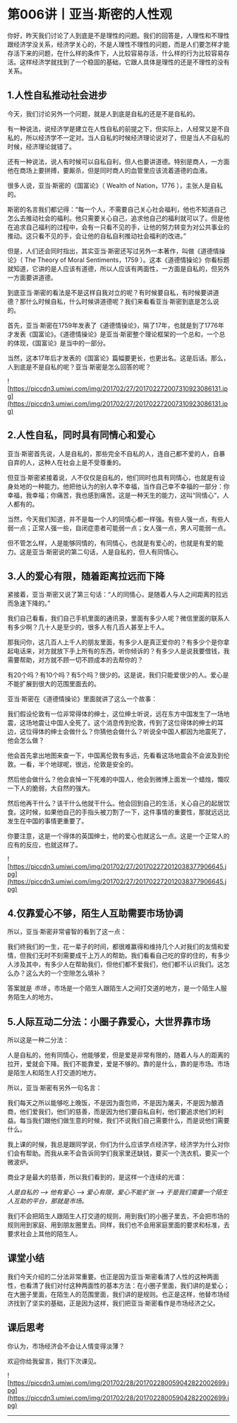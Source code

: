 # 第006讲丨亚当·斯密的人性观

你好，昨天我们讨论了人到底是不是理性的问题。我们的回答是，人理性和不理性跟经济学没关系，经济学关心的，不是人理性不理性的问题，而是人们要怎样才能存活下来的问题，在什么样的条件下，人比较容易存活，什么样的行为比较容易存活。这样经济学就找到了一个稳固的基础，它跟人具体是理性的还是不理性的没有关系。

## 1.人性自私推动社会进步

今天，我们讨论另外一个问题，就是人到底是自私的还是不是自私的。

有一种说法，说经济学是建立在人性自私的前提之下，但实际上，人经常又是不自私的，所以经济学不一定对。当人自私的时候经济理论说对了，但是当人不自私的时候，经济理论就错了。

还有一种说法，说人有时候可以自私自利，但人也要讲道德。特别是商人，一方面他在商场上要拼搏，要厮杀，但是同时商人的血管里应该流着道德的血液。

很多人说，亚当·斯密的《国富论》（ Wealth of Nation，1776 ），主张人是自私的。

斯密的名言我们都记得：“每一个人，不需要自己关心社会福利，他也不知道自己怎么去推动社会的福利。他只需要关心自己，追求他自己的福利就可以了。但是他在追求自己福利的过程中，会有一只看不见的手，让他的努力转变为对公共事业的推动。这只看不见的手，会让他的自私自利推动社会福利的改进。”

但是，人们还会同时指出，其实亚当·斯密还写过另外一本著作，叫做《道德情操论》（ The Theory of Moral Sentiments，1759 ）。这本《道德情操论》你看标题就知道，它讲的是人应该有道德，所以人应该有两面性，一方面是自私的，但另外一方面要讲道德。

到底亚当·斯密的看法是不是这样自我对立的呢？有时候要自私，有时候要讲道德？那什么时候自私，什么时候讲道德呢？我们来看看亚当·斯密到底是怎么说的。

首先，亚当·斯密在1759年发表了《道德情操论》，隔了17年，也就是到了1776年才发表《国富论》。《道德情操论》是亚当·斯密整个理论框架的一个总和，一个总的体现，《国富论》是当中的一部分。

当然，这本17年后才发表的《国富论》篇幅要更长，也更出名。这是后话。那么，人到底是不是自私的呢？亚当·斯密是怎么回答的呢？

![https://piccdn3.umiwi.com/img/201702/27/201702272007310923086131.jpg](https://piccdn3.umiwi.com/img/201702/27/201702272007310923086131.jpg)

## 2.人性自私，同时具有同情心和爱心

亚当·斯密首先说，人是自私的，那些完全不自私的人，连自己都不爱的人，自暴自弃的人，这种人在社会上是不受尊重的。

但亚当·斯密紧接着说，人不仅仅是自私的，他们同时也具有同情心，也就是有设身处地的一种能力。他把他认为的别人幸不幸福，当作自己幸不幸福的一部分：你幸福，我幸福；你痛苦，我也感到痛苦。这是一种天生的能力，这叫“同情心”，人人都有的。

当然，今天我们知道，并不是每一个人的同情心都一样强。有些人强一点，有些人弱一点；正常人强一些，自闭症患者可能弱一点；女人强一点，男人可能弱一点。

但不管怎么样，人是能够同情的，有同情心，也就是有爱心的，也就是有爱的能力。这是亚当·斯密说的第二句话，人是自私的，但人有同情心。    

## 3.人的爱心有限，随着距离拉远而下降

紧接着，亚当·斯密又说了第三句话：“人的同情心，是随着人与人之间距离的拉远而急速下降的。”

我们自己看看，我们自己手机里面的通讯录，里面有多少人呢？微信里面的联系人有多少啊？几十人是至少的，很多人有几百人甚至上千人。

那我问你，这几百人上千人的朋友里面，有多少人是真正爱你的？有多少个是你拿起电话来，对方就放下手上所有的东西，听你倾诉的？有多少人是说我要借钱，我需要帮助，对方就不顾一切不顾成本的去帮你的？

有20个吗？有10个吗？有5个吗？很少的。这是说，我们只能爱很少的人。爱心是不能扩展到很大的范围里面去的。

亚当·斯密在《道德情操论》里面就讲了这么一个故事：

我们假设伦敦有一位非常得体的绅士，这位绅士听说，远在东方中国发生了一场地震，这场地震让中国人全死了。这个消息传到伦敦，传到了这位得体的绅士的耳边，这位得体的绅士会做什么？你猜他会做什么？听说全中国人都因为地震死了，他会怎么做？

他会首先拿出地图来查一下，中国离伦敦有多远，先看看这场地震会不会波及到伦敦。一看，半个地球呢，很远，伦敦是安全的。

然后他会做什么？他会哀悼一下死难的中国人，他会到微博上面发一个蜡烛，慨叹一下人的脆弱，大自然的强大。

然后他再干什么？该干什么他就干什么。他会回到自己的生活，关心自己的起居饮食。这时候，如果他自己的手指头被刀割了一下，这件事情的重要性，那就远远比发生在中国的事情更重要了。

你要注意，这是一个得体的英国绅士，他的爱心也就这么一点。这是一个正常人的应有的反应，也就这样了。

![https://piccdn3.umiwi.com/img/201702/27/201702272012038377906645.jpg](https://piccdn3.umiwi.com/img/201702/27/201702272012038377906645.jpg)

## 4.仅靠爱心不够，陌生人互助需要市场协调

所以，亚当·斯密非常睿智的看到了这一点：

我们终我们的一生，花一辈子的时间，都很难赢得和维持几个人对我们的友情和爱情，但我们无时不刻需要成千上万人的帮助。我们看看自己吃的穿的住的，有多少人涉及其中，有多少人在帮助我们，但他们都不爱我们，他们都不认识我们。这怎么办？这么大的一个空隙怎么填补？

答案就是 *市场* 。市场是一个陌生人跟陌生人之间打交道的地方，是一个陌生人服务陌生人的地方。

## 5.人际互动二分法：小圈子靠爱心，大世界靠市场

所以这是一种二分法：

人是自私的，他有同情心，他能够爱，但是爱是非常有限的，随着人与人的距离的拉开，爱就会下降。我们不能靠爱，爱是不够的。靠的是什么，靠的是市场。市场是陌生人和陌生人打交道的地方。

所以，亚当·斯密有另外一句名言：

我们每天之所以能够吃上晚饭，不是因为面包师，不是因为屠夫，不是因为酿酒商，他们爱我们，他们的慈善，而是因为他们要自私自利，他们要追求他们的利益。每当我们跟他们做生意的时候，我们不说我们自己需要什么，而是说他们需要什么。

我上课的时候，我总是跟同学说，你们为什么应该学点经济学，经济学为什么对你们会有帮助。而我从来不会告诉同学们我家里还缺钱，要买一个洗衣机，要买一个微波炉。

商业才是最大的慈善，所以我们看到的，是这样一个连续的光谱：

 *人是自私的 —> 他有爱心 —> 爱心有限，爱心不能扩张 —> 于是我们需要一个陌生人互助的平台，那就是市场。*

我们不会把陌生人跟陌生人打交道的规则，用到我们的小圈子里去，不会把市场的规则用到家庭、用到朋友圈里去。同样，我们也不会用家庭里面的要求和标准，去要求社会上其他的陌生人。

## 课堂小结

我们今天介绍的二分法非常重要。也正是因为亚当·斯密看清了人性的这种两面性，也看清了我们对付这种两面性的基本方法：在小圈子里面，我们讲的是爱心；在大圈子里面，在陌生人的范围里面，我们讲的是规则。也正是这样，他替市场经济找到了坚实的基础，正是因为这样，我们把亚当·斯密看作是市场经济之父。

## 课后思考

你认为，市场经济会不会让人情变得淡薄？

欢迎你给我留言，我们下次课见。

![https://piccdn3.umiwi.com/img/201702/28/201702280059042822002699.jpg](https://piccdn3.umiwi.com/img/201702/28/201702280059042822002699.jpg)

---
